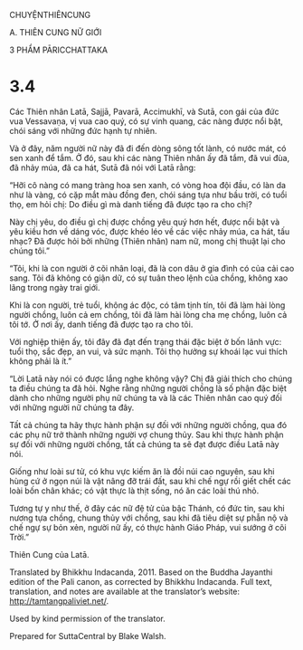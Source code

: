 CHUYỆNTHIÊNCUNG

A. THIÊN CUNG NỮ GIỚI

3 PHẨM PĀRICCHATTAKA

# 3.4

Các Thiên nhân Latā, Sajjā, Pavarā, Accimukhī, và Sutā, con gái của đức vua Vessavaṇa, vị vua cao quý, có sự vinh quang, các nàng được nổi bật, chói sáng với những đức hạnh tự nhiên.

Và ở đây, năm người nữ này đã đi đến dòng sông tốt lành, có nước mát, có sen xanh để tắm. Ở đó, sau khi các nàng Thiên nhân ấy đã tắm, đã vui đùa, đã nhảy múa, đã ca hát, Sutā đã nói với Latā rằng:

“Hỡi cô nàng có mang tràng hoa sen xanh, có vòng hoa đội đầu, có làn da như là vàng, có cặp mắt màu đồng đen, chói sáng tựa như bầu trời, có tuổi thọ, em hỏi chị: Do điều gì mà danh tiếng đã được tạo ra cho chị?

Này chị yêu, do điều gì chị được chồng yêu quý hơn hết, được nổi bật và yêu kiều hơn về dáng vóc, được khéo léo về các việc nhảy múa, ca hát, tấu nhạc? Đã được hỏi bởi những (Thiên nhân) nam nữ, mong chị thuật lại cho chúng tôi.”

“Tôi, khi là con người ở cõi nhân loại, đã là con dâu ở gia đình có của cải cao sang. Tôi đã không có giận dữ, có sự tuân theo lệnh của chồng, không xao lãng trong ngày trai giới.

Khi là con người, trẻ tuổi, không ác độc, có tâm tịnh tín, tôi đã làm hài lòng người chồng, luôn cả em chồng, tôi đã làm hài lòng cha mẹ chồng, luôn cả tôi tớ. Ở nơi ấy, danh tiếng đã được tạo ra cho tôi.

Với nghiệp thiện ấy, tôi đây đã đạt đến trạng thái đặc biệt ở bốn lãnh vực: tuổi thọ, sắc đẹp, an vui, và sức mạnh. Tôi thọ hưởng sự khoái lạc vui thích không phải là ít.”

“Lời Latā này nói có được lắng nghe không vậy? Chị đã giải thích cho chúng ta điều chúng ta đã hỏi. Nghe rằng những người chồng là số phận đặc biệt dành cho những người phụ nữ chúng ta và là các Thiên nhân cao quý đối với những người nữ chúng ta đây.

Tất cả chúng ta hãy thực hành phận sự đối với những người chồng, qua đó các phụ nữ trở thành những người vợ chung thủy. Sau khi thực hành phận sự đối với những người chồng, tất cả chúng ta sẽ đạt được điều Latā này nói.

Giống như loài sư tử, có khu vực kiếm ăn là đồi núi cao nguyên, sau khi hùng cứ ở ngọn núi là vật nâng đỡ trái đất, sau khi chế ngự rồi giết chết các loài bốn chân khác; có vật thực là thịt sống, nó ăn các loài thú nhỏ.

Tương tự y như thế, ở đây các nữ đệ tử của bậc Thánh, có đức tin, sau khi nương tựa chồng, chung thủy với chồng, sau khi đã tiêu diệt sự phẫn nộ và chế ngự sự bỏn xẻn, người nữ ấy, có thực hành Giáo Pháp, vui sướng ở cõi Trời.”

Thiên Cung của Latā.

Translated by Bhikkhu Indacanda, 2011. Based on the Buddha Jayanthi edition of the Pali canon, as corrected by Bhikkhu Indacanda. Full text, translation, and notes are available at the translator’s website: http://tamtangpaliviet.net/.

Used by kind permission of the translator.

Prepared for SuttaCentral by Blake Walsh.